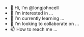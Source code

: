 - 👋 Hi, I’m @longjohncell
- 👀 I’m interested in ...
- 🌱 I’m currently learning ...
- 💞️ I’m looking to collaborate on ...
- 📫 How to reach me ...

<!---
longjohncell/longjohncell is a ✨ special ✨ repository because its `README.md` (this file) appears on your GitHub profile.
You can click the Preview link to take a look at your changes.
--->
